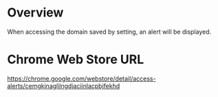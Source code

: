 # Overview

When accessing the domain saved by setting, an alert will be displayed.

# Chrome Web Store URL

https://chrome.google.com/webstore/detail/access-alerts/cemgkjnaglilngdjaciinlacpbjfekhd
